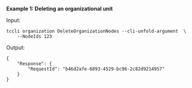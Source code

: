 **Example 1: Deleting an organizational unit**



Input: 

```
tccli organization DeleteOrganizationNodes --cli-unfold-argument  \
    --NodeIds 123
```

Output: 
```
{
    "Response": {
        "RequestId": "b46d2afe-6893-4529-bc96-2c82d9214957"
    }
}
```


